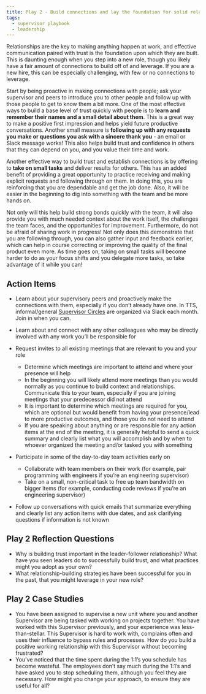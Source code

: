 ```yaml
---
title: Play 2 - Build connections and lay the foundation for solid relationships
tags:
  - supervisor playbook
  - leadership
---
```


Relationships are the key to making anything happen at work, and effective
communication paired with trust is the foundation upon which they are built.
This is daunting enough when you step into a new role, though you likely have a
fair amount of connections to build off of and leverage. If you are a new hire,
this can be especially challenging, with few or no connections to leverage.

Start by being proactive in making connections with people; ask your supervisor
and peers to introduce you to other people and follow up with those people to
get to know them a bit more. One of the most effective ways to build a base
level of trust quickly with people is to **learn and remember their names and a
small detail about them**. This is a great way to make a positive first
impression and helps yield future productive conversations. Another small
measure is **following up with any requests you make or questions you ask with a
sincere thank you** - an email or Slack message works! This also helps build
trust and confidence in others that they can depend on you, and you value their
time and work.

Another effective way to build trust and establish connections is by offering to
**take on small tasks** and deliver results for others. This has an added
benefit of providing a great opportunity to practice receiving and making
explicit requests and following through on them. In doing this, you are
reinforcing that you are dependable and get the job done. Also, it will be
easier in the beginning to dig into something with the team and be more hands
on.

Not only will this help build strong bonds quickly with the team, it will also
provide you with much needed context about the work itself, the challenges the
team faces, and the opportunities for improvement. Furthermore, do not be afraid
of sharing work in progress! Not only does this demonstrate that you are
following through, you can also gather input and feedback earlier, which can
help in course correcting or improving the quality of the final product even
more. As time goes on, taking on small tasks will become harder to do as your
focus shifts and you delegate more tasks, so take advantage of it while you can!

## Action Items

- Learn about your supervisory peers and proactively make the connections with
  them, especially if you don’t already have one. In TTS, informal/general
  [Supervisor Circles](https://docs.google.com/document/d/14ztT9Zf0LV9sIDuzGFc25W_DAxTgq_ZFJQd7LZ2Fhgg/edit)
  are organized via Slack each month. Join in when you can.
- Learn about and connect with any other colleagues who may be directly involved
  with any work you’ll be responsible for
- Request invites to all existing meetings that are relevant to you and your
  role

  - Determine which meetings are important to attend and where your presence
    will help
  - In the beginning you will likely attend more meetings than you would
    normally as you continue to build context and relationships. Communicate
    this to your team, especially if you are joining meetings that your
    predecessor did not attend
  - It is important to determine which meetings are required for you, which are
    optional but would benefit from having your presence/lead to more productive
    outcomes, and those you do not need to attend
  - If you are speaking about anything or are responsible for any action items
    at the end of the meeting, it is generally helpful to send a quick summary
    and clearly list what you will accomplish and by when to whoever organized
    the meeting and/or tasked you with something

- Participate in some of the day-to-day team activities early on

  - Collaborate with team members on their work (for example, pair programming
    with engineers if you’re an engineering supervisor)
  - Take on a small, non-critical task to free up team bandwidth on bigger items
    (for example, conducting code reviews if you’re an engineering supervisor)

- Follow up conversations with quick emails that summarize everything and
  clearly list any action items with due dates, and ask clarifying questions if
  information is not known

## Play 2 Reflection Questions

- Why is building trust important in the leader-follower relationship? What have
  you seen leaders do to successfully build trust, and what practices might you
  adopt as your own?
- What relationship-building strategies have been successful for you in the
  past, that you might leverage in your new role?

## Play 2 Case Studies

- You have been assigned to supervise a new unit where you and another
  Supervisor are being tasked with working on projects together. You have worked
  with this Supervisor previously, and your experience was less-than-stellar.
  This Supervisor is hard to work with, complains often and uses their influence
  to bypass rules and processes. How do you build a positive working
  relationship with this Supervisor without becoming frustrated?
- You’ve noticed that the time spent during the 1:1’s you schedule has become
  wasteful. The employees don’t say much during the 1:1’s and have asked you to
  stop scheduling them, although you feel they are necessary. How might you
  change your approach, to ensure they are useful for all?
